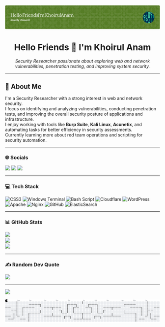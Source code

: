 <p align="center">
  <img src="img/github-header-image.png" alt="Anam1602 Header" />
</p>

<h1 align="center">Hello Friends 👋 I'm Khoirul Anam</h1>

<p align="center">
  <i>Security Researcher passionate about exploring web and network vulnerabilities, penetration testing, and improving system security.</i>
</p>

---

## 🧠 About Me

I'm a Security Researcher with a strong interest in web and network security.  
I focus on identifying and analyzing vulnerabilities, conducting penetration tests, and improving the overall security posture of applications and infrastructure.  
I enjoy working with tools like **Burp Suite**, **Kali Linux**, **Acunetix**, and automating tasks for better efficiency in security assessments.  
Currently learning more about red team operations and scripting for security automation.

---

### 🌐 Socials

<p align="left">
  <a href="https://www.instagram.com/khoirul_anam447/" target="_blank"><img src="https://img.shields.io/badge/Instagram-%23E4405F.svg?logo=Instagram&logoColor=white" /></a>
  <a href="https://linkedin.com/in/khoirul-anam-78aa9824b/" target="_blank"><img src="https://img.shields.io/badge/LinkedIn-%230077B5.svg?logo=linkedin&logoColor=white" /></a>
  <a href="mailto:khranm05@gmail.com"><img src="https://img.shields.io/badge/Email-D14836?logo=gmail&logoColor=white" /></a>
</p>

---

### 💻 Tech Stack

![CSS3](https://img.shields.io/badge/css3-%231572B6.svg?style=for-the-badge&logo=css3&logoColor=white) ![Windows Terminal](https://img.shields.io/badge/Windows%20Terminal-%234D4D4D.svg?style=for-the-badge&logo=windows-terminal&logoColor=white) ![Bash Script](https://img.shields.io/badge/bash_script-%23121011.svg?style=for-the-badge&logo=gnu-bash&logoColor=white) ![Cloudflare](https://img.shields.io/badge/Cloudflare-F38020?style=for-the-badge&logo=Cloudflare&logoColor=white) ![WordPress](https://img.shields.io/badge/WordPress-%23117AC9.svg?style=for-the-badge&logo=WordPress&logoColor=white) ![Apache](https://img.shields.io/badge/apache-%23D42029.svg?style=for-the-badge&logo=apache&logoColor=white) ![Nginx](https://img.shields.io/badge/nginx-%23009639.svg?style=for-the-badge&logo=nginx&logoColor=white) ![GitHub](https://img.shields.io/badge/github-%23121011.svg?style=for-the-badge&logo=github&logoColor=white) ![ElasticSearch](https://img.shields.io/badge/-ElasticSearch-005571?style=for-the-badge&logo=elasticsearch)

---

### 📊 GitHub Stats

![](https://github-readme-stats.vercel.app/api?username=Anam1602&theme=tokyonight&hide_border=false&include_all_commits=true&count_private=false)  
![](https://nirzak-streak-stats.vercel.app/?user=Anam1602&theme=tokyonight&hide_border=false)  
![](https://github-readme-stats.vercel.app/api/top-langs/?username=Anam1602&theme=tokyonight&hide_border=false&include_all_commits=true&count_private=false&layout=compact)

---

### ✍️ Random Dev Quote

![](https://quotes-github-readme.vercel.app/api?type=horizontal&theme=merko)

---

[![](https://visitcount.itsvg.in/api?id=Anam1602&icon=0&color=0)](https://visitcount.itsvg.in)

<picture>
  <source media="(prefers-color-scheme: dark)" srcset="https://raw.githubusercontent.com/Anam1602/Anam1602/output/pacman-contribution-graph-dark.svg">
  <source media="(prefers-color-scheme: light)" srcset="https://raw.githubusercontent.com/Anam1602/Anam1602/output/pacman-contribution-graph.svg">
  <img alt="pacman contribution graph" src="https://raw.githubusercontent.com/Anam1602/Anam1602/output/pacman-contribution-graph.svg">
</picture>
